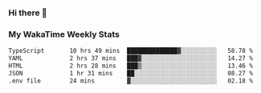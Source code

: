 ### Hi there 👋

<!--
**royschrauwen/royschrauwen** is a ✨ _special_ ✨ repository because its `README.md` (this file) appears on your GitHub profile.

Here are some ideas to get you started:

- 🔭 I’m currently working on ...
- 🌱 I’m currently learning ...
- 👯 I’m looking to collaborate on ...
- 🤔 I’m looking for help with ...
- 💬 Ask me about ...
- 📫 How to reach me: ...
- 😄 Pronouns: ...
- ⚡ Fun fact: ...
-->


### My WakaTime Weekly Stats
<!--START_SECTION:waka-->

```txt
TypeScript       10 hrs 49 mins  ██████████████▓░░░░░░░░░░   58.78 %
YAML             2 hrs 37 mins   ███▓░░░░░░░░░░░░░░░░░░░░░   14.27 %
HTML             2 hrs 28 mins   ███▒░░░░░░░░░░░░░░░░░░░░░   13.46 %
JSON             1 hr 31 mins    ██░░░░░░░░░░░░░░░░░░░░░░░   08.27 %
.env file        24 mins         ▓░░░░░░░░░░░░░░░░░░░░░░░░   02.18 %
```

<!--END_SECTION:waka-->
